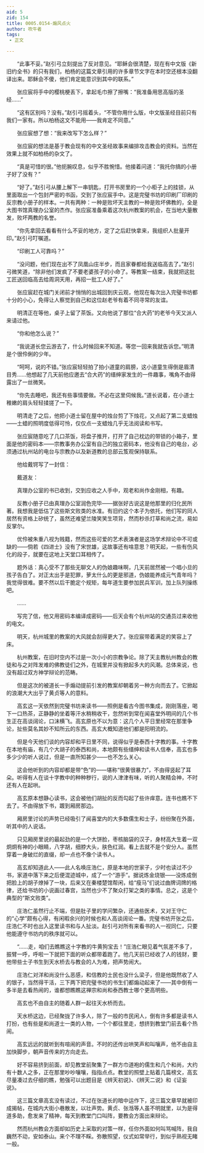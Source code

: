 ```yaml
---
aid: 5
zid: 154
title: 0005.0154-煽风点火
author: 吹牛者
tags: 
 - 正文

---
```




　　“此事不妥。”赵引弓立刻提出了反对意见。“耶稣会很清楚，现在有中文版《新旧约全书》的只有我们，柏杨的这篇文章引用的许多章节文字在本时空还根本没翻译出来。耶稣会不傻，他们肯定能意识到其中的联系。”

　　张应宸将手中的樱桃梗丢下，拿起毛巾擦了擦嘴：“我准备用思高版的圣经……”

　　“这有区别吗？没有。”赵引弓摇着头，“不管你用什么版，中文版圣经目前只有我们一家有。所以柏杨这文不能用——我肯定不同意。”

　　张应宸想了想：“我来改写下怎么样？”

　　张应宸的想法是基于教会现有的中文圣经故事来编排攻击教会的资料。当然在效果上就不如柏杨的杂文了。

　　“真是可惜的很。”他扼腕叹息，似乎不胜惋惜。他接着问道：“我托你搞的小册子好了没有？”

　　“好了。”赵引弓从腰上解下一串钥匙，打开书房里的一个小柜子上的挂锁，从里面取出一个包封严密的书函，交到了张应宸手中。这是完璧书坊的印刷厂印刷的反宗教小册子的样本。一共有两种：一种是败坏天主教的一种是败坏佛教的，全是大图书馆真理办公室的杰作。张应宸准备乘着这次杭州教案的机会，在当地大量散发，败坏两教的名誉。

　　“你先拿回去看看有什么不妥的地方，定了之后赶快拿来，我组织人批量开印。”赵引弓叮嘱道。

　　“印刷工人可靠吗？”

　　“没问题，他们现在出不了凤凰山庄半步，而且家眷都给我送临高去了。”赵引弓微笑道，“除非他们发疯了不要老婆孩子的小命了。等教案一结束，我就把这批工匠送回临高去给周洞天用，再招一批工人好了。”

　　张应宸赶在城门关闭前才悄悄的出城回到庆云观，他现在每次出入完璧书坊都十分的小心，免得让人察觉到自己和这位赵老爷有着不同寻常的友谊。

　　明清正在等他，桌子上留了茶饭。又向他说了那位“合大药”的老爷今天又派人来请过他。

　　“你和他怎么说？”

　　“我说道长您云游去了，什么时候回来不知道。等您一回来我就告诉您。”明清是个很伶俐的少年。

　　“呵呵，说的不错。”张应宸轻轻拍了拍小道童的肩膀，这小道童生得倒是眉清目秀……他想起了几天前他应邀去“合大药”的缙绅家发生的一件趣事，嘴角不由得露出了一丝微笑。

　　“你先去睡吧，我还有些事情要做。不必在这里伺候我。”道长说着，在小道士稚嫩的肩头轻轻揉搓了一下。

　　明清走了之后，他把小道士留在屋中的烛台剪了下烛花，又点起了第二支蜡烛——土蜡的照明度低得可怜，仅仅点一支蜡烛几乎无法阅读和书写。

　　张应宸随意吃了几口茶饭，将盘子推开，打开了自己枕边的带锁的小箱子，里面是他的密码本——宗教事务办公室有自己的独立密码本，他没有自己的电台，必须通过杭州站的电台与宗教办以及新道教的总部云笈观保持联系。

　　他给戴锷写了一封信：

　　戴道友：

　　真理办公室的书已收到，交到应收之人手中，观老和尚作金刚相，有趣。

　　反教小册子已由真理办公室润色完毕——据张好古说这是他那里的归化民所著。我想我是低估了这些斯文败类的水准。有旧约这个本子为依托，他们写的同人居然有资格上矽统了，虽然还难望兰陵笑笑生项背，然而秒杀灯草和尚之流，易如反掌尔。

　　优伶被朱重八视为贱籍，然而这些可爱的艺术表演者是这场学术辩论中不可或缺的——倘若《四进士》没有了宋世雄，这故事还有啥意思？明天起，一些有伤风化的段子，就要在这地上天堂口耳相传了。

　　题外话：真心受不了那些无聊文人的伪娘趣味啊，几天前居然被一个唱小旦的孩子告白了。对正太出手是犯罪，萝太什么的更是邪道，伪娘能养成元气青年吗？我觉得很难。要不然以后干脆定个规矩，每年道生要参加民兵军训，加上队列操练吧。

　　……

　　写完了信，他又用密码本编译成密码——后天会有个杭州站的交通员过来收他的电文。

　　明天，杭州城里的教案的大风就会刮得更大了。张应宸带着满足的笑容上了床。

　　杭州教案，在旧时空内不过是一次小小的宗教争论。除了天主教杭州教会的教徒和与之对阵发难的佛教徒们之外，在城里并没有掀起多大的风潮。总体来说，也没有超过双方神学辩论的范畴。

　　但是这次的被道长一手煽动提前引发的教案却朝着另一种方向而去了。它掀起的浪潮大大出乎了黄贞等人的意料。

　　高玄这一天依然到完璧书坊来读书——照例是看古今图书集成，刚刚落座，喝下一口热茶，正静静的坐着等汗水稍稍收干，忽然听到常在闻喜堂外明间的几个书生正在高谈阔论，口沫横飞。高玄原也不以为意：这几个人平日里经常在那里争论，扯些莫名其妙不知所云的东西。高玄大概知道他们都是阳明流的。

　　但是今天他们谈的内容却和平日里不同，说得似乎是泰西十字教的事。十字教在本地有庙，有几个大胡子的泰西和尚，本地颇有些缙绅和读书人信奉，高玄也多多少少的听人说过，但是一直所知甚少——也不怎么关心。

　　这会他听到的内容却都是带“色”的——堪称“很黄很暴力”，不由得竖起了耳朵。听得有人在谈十字教中的种种秽行，说的人津津有味，听的人聚精会神，不时还有人在起哄。

　　高玄原本想静心读书，这会被他们胡扯的反而勾起了些许痒意。连书也瞧不下去了。不由得放下书，踱到厢房那边。

　　厢房里讨论的声势已经吸引了闻喜堂内的大多数儒生和士子，纷纷聚在外面，听其中的人说话。

　　只见厢房里说的最起劲的是一个大饼脸，枣核脑袋的汉子，身材高大生着一双炯炯有神的小眼睛，八字胡，细脖大头，肤色红润。看上去就不是个安分人。虽然穿着一身破烂的直缀，却一点也不像个读书人。

　　高玄却知道此人——此人名唤庄浩仁，原是本地的世家子，少时也读过不少书，家道中落下来之后便混迹城中，成了一个“游手”。据说炼金烧银——没炼成倒把脸上的胡子燎掉了一块，后来又在秦楼楚馆帮闲，给“瘦马”们说过曲牌词牌的格律，还给书坊的小说画过春宫，当然也少不了聚众打架之类的事情。总之，这是个典型的“斯文败类”。

　　庄浩仁虽然行止不端，但是肚子里的学问繁杂，还通些医术，又对王守仁的“心学”颇有心得，有闲暇余兴的时候也和人高谈阔论一番。完璧书坊开张之后，庄浩仁不时也出入这里读书和与人扯淡。赵引弓对所有来看书的人一视同仁，只要他能遵守书坊内的秩序就可以。

　　“……走，咱们去瞧瞧这十字教的牛黄狗宝去！”庄浩仁眼见着气氛差不多了，振臂一呼，呼啦一下就把下面的听众都带着跑了。他几天前已经收了人的钱财，要他带些士子书生到天水桥去与教会的人为难，把声势闹大。

　　庄浩仁对洋和尚没什么恶感，和信教的士民也没什么梁子，但是他既然收了人的银子，当然得干活，三下两下把完璧书坊的书生们都煽动起来了——其中倒有一多半是去看热闹的，谁都想瞧瞧这禅宗和尚和泰西教士哪个更高明些。

　　高玄也不由自主的随着人群一起往天水桥而去。

　　天水桥这边，已经聚拢了许多人，除了一般的市民闲人，倒有许多都是读书人打扮，也有些是和尚道士一类的人物，一个个都往里走，想挤到教堂门前去看个热闹。

　　高玄远远的就听到有喧闹的声音。不时的还传出哄笑声和叫嚷声，他不由自主加快脚步，朝声音传来的方向走去。

　　好不容易挤到前面，却见教堂前聚集了一群方巾道袍的儒生和几个和尚，大约有十数人之多，正在那里吵吵嚷嚷，指指点点。教堂的照壁上贴着几篇榜文，高玄尽量凑过去仔细的瞧，勉强可以出题目是《辨天初说》、《辨天二说》和《证妄说》。

　　这三篇文章高玄没有读过，不过在张道长的暗中运作下，这三篇文章早就被印成揭帖，在城内大街小巷散发，以壮声势。黄贞、张湉等人虽不明就里，以为是得道多助，愈发来了精神，每天到教堂门口叫阵，要教会方面出来辩论。

　　然而杭州教会方面却如历史上采取的对策一样，任你外面如何叫骂喊阵，我自巍然不动，安如泰山。来个不理不睬。弥散照望，仪式如常举行，到似乎熟视无睹一般。


